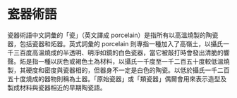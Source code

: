 # 瓷器術語  

瓷器術語中文詞彙的「瓷」（英文譯成 porcelain）是指所有以高溫燒製的陶瓷器，包括瓷器和炻器。英式詞彙的 porcelain 則專指一種加入了高嶺土，以攝氏一千三百度高溫燒成的半透明、明淨如鏡的白色瓷器，當它被敲打時會發出清脆的響聲。炻是指一種以灰色或褐色土為材料，以攝氏一千度至一千二百五十度較低溫燒製，其硬度和密度與瓷器相的，但器身不一定是白色的陶瓷。以低於攝氏一千二百五十度燒成的器物則稱為土器。「原始瓷器」或「類瓷器」偶爾會用來表示造型及製成材料與瓷器相近的早期陶瓷語。